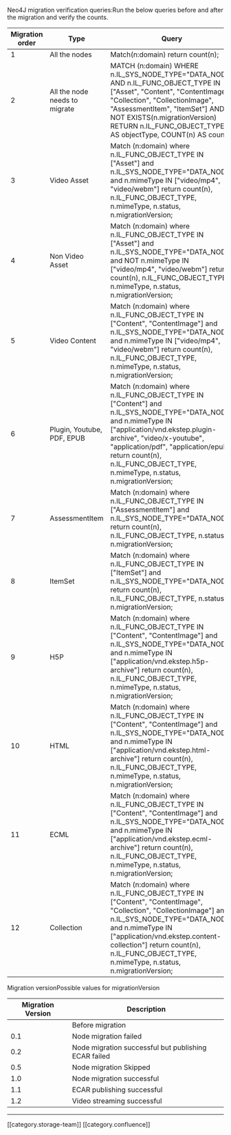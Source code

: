Neo4J migration verification queries:Run the below queries before and after the migration and verify the counts.



|  **Migration**  **order**  |  **Type**  |  **Query**  |  **Before migration**  |  **Final migrationVersion**  |  **Comment**  | 
|  --- |  --- |  --- |  --- |  --- |  --- | 
| 1 | All the nodes | Match(n:domain) return count(n); |  |  |  | 
| 2 | All the node needs to migrate | MATCH (n:domain) WHERE n.IL_SYS_NODE_TYPE="DATA_NODE" AND n.IL_FUNC_OBJECT_TYPE IN \["Asset", "Content", "ContentImage", "Collection", "CollectionImage", "AssessmentItem", "ItemSet"] AND NOT EXISTS(n.migrationVersion) RETURN n.IL_FUNC_OBJECT_TYPE AS objectType, COUNT(n) AS count; |  |  | The count after migration should be 0. | 
| 3 | Video Asset | Match (n:domain) where n.IL_FUNC_OBJECT_TYPE IN \["Asset"] and n.IL_SYS_NODE_TYPE="DATA_NODE" and n.mimeType IN \["video/mp4", "video/webm"] return count(n), n.IL_FUNC_OBJECT_TYPE, n.mimeType, n.status, n.migrationVersion; | <null> | 1.2 - Live1.0 - For other status |  | 
| 4 | Non Video Asset | Match (n:domain) where n.IL_FUNC_OBJECT_TYPE IN \["Asset"] and n.IL_SYS_NODE_TYPE="DATA_NODE" and NOT n.mimeType IN \["video/mp4", "video/webm"] return count(n), n.IL_FUNC_OBJECT_TYPE, n.mimeType, n.status, n.migrationVersion; | <null> | 1.0 |  | 
| 5 | Video Content | Match (n:domain) where n.IL_FUNC_OBJECT_TYPE IN \["Content", "ContentImage"] and n.IL_SYS_NODE_TYPE="DATA_NODE" and n.mimeType IN \["video/mp4", "video/webm"] return count(n), n.IL_FUNC_OBJECT_TYPE, n.mimeType, n.status, n.migrationVersion; | <null> | 1.2 - Live1.0 - For other status |  | 
| 6 | Plugin, Youtube, PDF, EPUB | Match (n:domain) where n.IL_FUNC_OBJECT_TYPE IN \["Content"] and n.IL_SYS_NODE_TYPE="DATA_NODE" and n.mimeType IN \["application/vnd.ekstep.plugin-archive", "video/x-youtube", "application/pdf", "application/epub"] return count(n), n.IL_FUNC_OBJECT_TYPE, n.mimeType, n.status, n.migrationVersion; | <null> | 1.1 - Live1.0 - For other status |  | 
| 7 | AssessmentItem | Match (n:domain) where n.IL_FUNC_OBJECT_TYPE IN \["AssessmentItem"] and n.IL_SYS_NODE_TYPE="DATA_NODE" return count(n), n.IL_FUNC_OBJECT_TYPE, n.status,  n.migrationVersion; | <null> | 1.0 |  | 
| 8 | ItemSet | Match (n:domain) where n.IL_FUNC_OBJECT_TYPE IN \["ItemSet"] and n.IL_SYS_NODE_TYPE="DATA_NODE" return count(n), n.IL_FUNC_OBJECT_TYPE, n.status,  n.migrationVersion; | <null> | 1.0 |  | 
| 9 | H5P | Match (n:domain) where n.IL_FUNC_OBJECT_TYPE IN \["Content", "ContentImage"] and n.IL_SYS_NODE_TYPE="DATA_NODE" and n.mimeType IN \["application/vnd.ekstep.h5p-archive"] return count(n), n.IL_FUNC_OBJECT_TYPE, n.mimeType, n.status, n.migrationVersion; | <null> | 1.1 - Live1.0 - For other status |  | 
| 10 | HTML | Match (n:domain) where n.IL_FUNC_OBJECT_TYPE IN \["Content", "ContentImage"] and n.IL_SYS_NODE_TYPE="DATA_NODE" and n.mimeType IN \["application/vnd.ekstep.html-archive"] return count(n), n.IL_FUNC_OBJECT_TYPE, n.mimeType, n.status, n.migrationVersion; | <null> | 1.1 - Live1.0 - For other status |  | 
| 11 | ECML | Match (n:domain) where n.IL_FUNC_OBJECT_TYPE IN \["Content", "ContentImage"] and n.IL_SYS_NODE_TYPE="DATA_NODE" and n.mimeType IN \["application/vnd.ekstep.ecml-archive"] return count(n), n.IL_FUNC_OBJECT_TYPE, n.mimeType, n.status, n.migrationVersion; | <null> | 1.1 - Live1.0 - For other status |  | 
| 12 | Collection | Match (n:domain) where n.IL_FUNC_OBJECT_TYPE IN \["Content", "ContentImage", "Collection", "CollectionImage"] and n.IL_SYS_NODE_TYPE="DATA_NODE" and n.mimeType IN \["application/vnd.ekstep.content-collection"] return count(n), n.IL_FUNC_OBJECT_TYPE, n.mimeType, n.status, n.migrationVersion; | <null> | 1.1 - Live1.0 - For other status |  | 



Migration versionPossible values for migrationVersion 



|  **Migration Version**  |  **Description**  | 
|  --- |  --- | 
| <null> | Before migration | 
| 0.1 | Node migration failed | 
| 0.2 | Node migration successful but publishing ECAR failed | 
| 0.5 | Node migration Skipped | 
| 1.0 | Node migration successful | 
| 1.1 | ECAR publishing successful | 
| 1.2 | Video streaming successful | 





*****

[[category.storage-team]] 
[[category.confluence]] 
